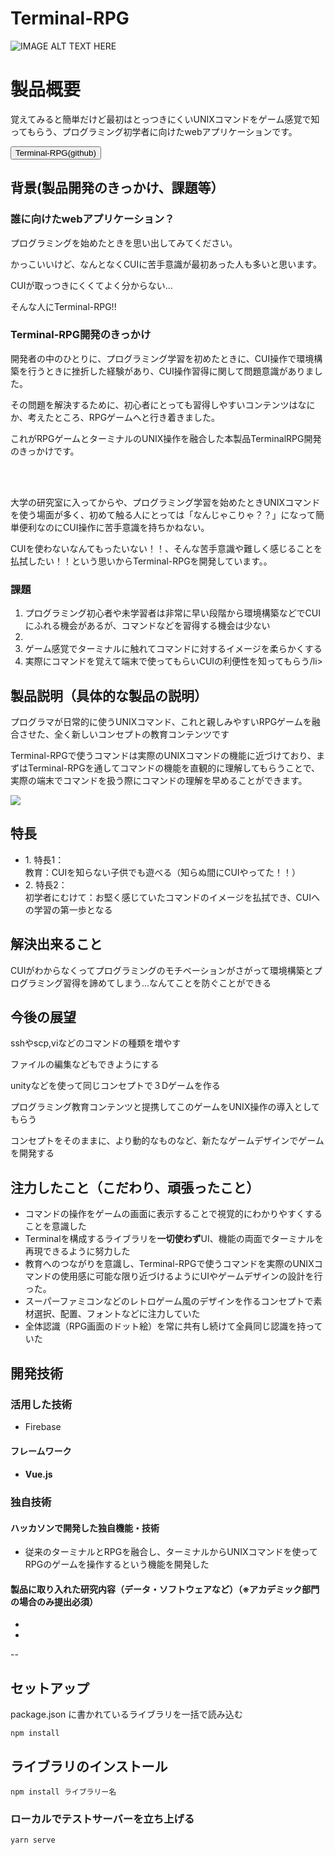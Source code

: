 # Terminal-RPG

![IMAGE ALT TEXT HERE](https://user-images.githubusercontent.com/61449596/98368730-25ab9480-207b-11eb-9010-fbeb7486146c.png)

<h1>製品概要</h1>
    <p>覚えてみると簡単だけど最初はとっつきにくいUNIXコマンドをゲーム感覚で知ってもらう、プログラミング初学者に向けたwebアプリケーションです。</p>
<a href="https://github.com/jphacks/F_2008">
  <button type="button">Terminal-RPG(github)</button>
</a>

<h2>背景(製品開発のきっかけ、課題等）</h2>
  <h3>誰に向けたwebアプリケーション？</h3>
    <p>プログラミングを始めたときを思い出してみてください。</p>
    <p>かっこいいけど、なんとなくCUIに苦手意識が最初あった人も多いと思います。</p>
    <p>CUIが取っつきにくくてよく分からない...</p>
    <p>そんな人にTerminal-RPG!!</p>
  <h3>Terminal-RPG開発のきっかけ</h3>
    <p>開発者の中のひとりに、プログラミング学習を初めたときに、CUI操作で環境構築を行うときに挫折した経験があり、CUI操作習得に関して問題意識がありました。</p>
    <p>その問題を解決するために、初心者にとっても習得しやすいコンテンツはなにか、考えたところ、RPGゲームへと行き着きました。</p>
    <p>これがRPGゲームとターミナルのUNIX操作を融合した本製品TerminalRPG開発のきっかけです。</p>
    <br>
    <br>
    <p>大学の研究室に入ってからや、プログラミング学習を始めたときUNIXコマンドを使う場面が多く、初めて触る人にとっては「なんじゃこりゃ？？」になって簡単便利なのにCUI操作に苦手意識を持ちかねない。</p>
    <p>CUIを使わないなんてもったいない！！、そんな苦手意識や難しく感じることを払拭したい！！という思いからTerminal-RPGを開発しています。。</p>
  <h3>課題</h3>
  <ol>
    <li>プログラミング初心者や未学習者は非常に早い段階から環境構築などでCUIにふれる機会があるが、コマンドなどを習得する機会は少ない</li>
    <li></li>
    <li>ゲーム感覚でターミナルに触れてコマンドに対するイメージを柔らかくする</li>
    <li>実際にコマンドを覚えて端末で使ってもらいCUIの利便性を知ってもらう/li>
  </ol>

<h2>製品説明（具体的な製品の説明）</h2>
    <p>プログラマが日常的に使うUNIXコマンド、これと親しみやすいRPGゲームを融合させた、全く新しいコンセプトの教育コンテンツです</p>
    <p>Terminal-RPGで使うコマンドは実際のUNIXコマンドの機能に近づけており、まずはTerminal-RPGを通してコマンドの機能を直観的に理解してもらうことで、実際の端末でコマンドを扱う際にコマンドの理解を早めることができます。</p>
    <img src='https://user-images.githubusercontent.com/61449596/98381182-e5551200-208c-11eb-9b07-bf518e39715a.png'>

<h2>特長</h2>
<ul>
  <li>1. 特長1：<br>教育：CUIを知らない子供でも遊べる（知らぬ間にCUIやってた！！）</li>
    
  <li>2. 特長2：<br>初学者にむけて：お堅く感じていたコマンドのイメージを払拭でき、CUIへの学習の第一歩となる</li>
  
</ul>

<h2>解決出来ること</h2>
  <p>CUIがわからなくってプログラミングのモチベーションがさがって環境構築とプログラミング習得を諦めてしまう...なんてことを防ぐことができる</p>

<h2>今後の展望</h2>
  <p>sshやscp,viなどのコマンドの種類を増やす</p>
  <p>ファイルの編集などもできようにする</p>
  <p>unityなどを使って同じコンセプトで３Dゲームを作る</p>
  <p>プログラミング教育コンテンツと提携してこのゲームをUNIX操作の導入としてもらう</p>
  <p>コンセプトをそのままに、より動的なものなど、新たなゲームデザインでゲームを開発する</p>

<h2>注力したこと（こだわり、頑張ったこと）</h2>
<ul>
    <li>コマンドの操作をゲームの画面に表示することで視覚的にわかりやすくすることを意識した</li>
    <li>Terminalを構成するライブラリを<b>一切使わず</b>UI、機能の両面でターミナルを再現できるように努力した</li>
    <li>教育へのつながりを意識し、Terminal-RPGで使うコマンドを実際のUNIXコマンドの使用感に可能な限り近づけるようにUIやゲームデザインの設計を行った。</li>
    <li>スーパーファミコンなどのレトロゲーム風のデザインを作るコンセプトで素材選択、配置、フォントなどに注力していた</li>
    <li>全体認識（RPG画面のドット絵）を常に共有し続けて全員同じ認識を持っていた</li>
</ul>

<h2>開発技術</h2>
<h3>活用した技術</h3>
<ul>
    <li>Firebase</li>
</ul>
<h4>フレームワーク<h4>
<ul>
    <li>Vue.js</li>
</ul>
    
### 独自技術
#### ハッカソンで開発した独自機能・技術
* 従来のターミナルとRPGを融合し、ターミナルからUNIXコマンドを使ってRPGのゲームを操作するという機能を開発した

#### 製品に取り入れた研究内容（データ・ソフトウェアなど）（※アカデミック部門の場合のみ提出必須）
* 
* 

--
## セットアップ

package.json に書かれているライブラリを一括で読み込む

```
npm install
```

## ライブラリのインストール

```
npm install ライブラリー名
```

### ローカルでテストサーバーを立ち上げる

```
yarn serve
```
